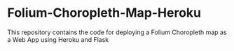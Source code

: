 # Folium-Choropleth-Map-Heroku
This repository contains the code for deploying a Folium Choropleth map as a Web App using Heroku and Flask

